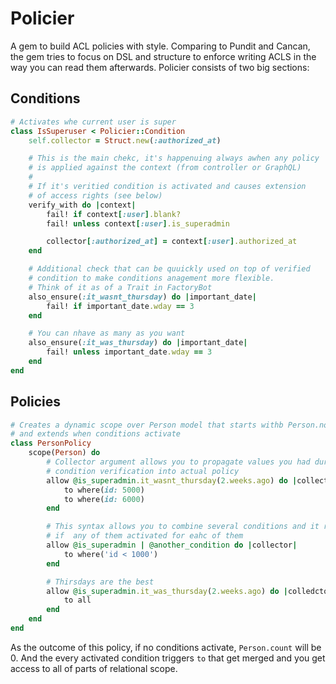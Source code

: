 # Policier

A gem to build ACL policies with style. Comparing to Pundit and Cancan, the gem tries to focus on DSL and structure to enforce writing ACLS in the way you can read them afterwards.
Policier consists of two big sections:

## Conditions

```ruby
# Activates whe current user is super
class IsSuperuser < Policier::Condition
    self.collector = Struct.new(:authorized_at)

    # This is the main chekc, it's happenuing always awhen any policy
    # is applied against the context (from controller or GraphQL)
    #
    # If it's veritied condition is activated and causes extension
    # of access rights (see below)
    verify_with do |context|
        fail! if context[:user].blank?
        fail! unless context[:user].is_superadmin

        collector[:authorized_at] = context[:user].authorized_at
    end

    # Additional check that can be quuickly used on top of verified
    # condition to make conditions anagement more flexible. 
    # Think of it as of a Trait in FactoryBot
    also_ensure(:it_wasnt_thursday) do |important_date|
        fail! if important_date.wday == 3
    end

    # You can nhave as many as you want
    also_ensure(:it_was_thursday) do |important_date|
        fail! unless important_date.wday == 3
    end
end
```

## Policies

```ruby
# Creates a dynamic scope over Person model that starts withb Person.none
# and extends when conditions activate
class PersonPolicy
    scope(Person) do
        # Collector argument allows you to propagate values you had during
        # condition verification into actual policy
        allow @is_superadmin.it_wasnt_thursday(2.weeks.ago) do |collector|
            to where(id: 5000)
            to where(id: 6000)
        end

        # This syntax allows you to combine several conditions and it runs
        # if  any of them activated for eahc of them
        allow @is_superadmin | @another_condition do |collector|
            to where('id < 1000')
        end

        # Thirsdays are the best
        allow @is_superadmin.it_was_thursday(2.weeks.ago) do |colledctor|
            to all
        end
    end
end
```

As the outcome of this policy, if no conditions activate, `Person.count`
will be 0. And the every activated condition triggers `to` that get merged
and you get access to all of parts of relational scope.